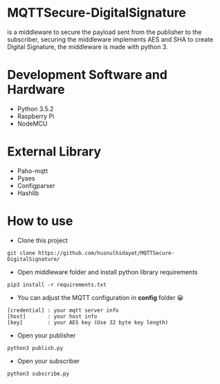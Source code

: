 # MQTTSecure-DigitalSignature
is a middleware to secure the payload sent from the publisher to the subscriber, securing the middleware implements AES and SHA to create Digital Signature, the middleware is made with python 3.
# Development Software and Hardware
- Python 3.5.2
- Raspberry Pi
- NodeMCU
# External Library
- Paho-mqtt
- Pyaes
- Configparser
- Hashlib
# How to use
- Clone this project
```
git clone https://github.com/husnulhidayat/MQTTSecure-DigitalSignature/
```
- Open middleware folder and install python library requirements
```
pip3 install -r requirements.txt
```
- You can adjust the MQTT configuration in **config** folder 😀
```
[credential] : your mqtt server info
[host]       : your host info
[key]        : your AES key (Use 32 byte key length)
```
- Open your publisher
```
python3 publish.py
```
- Open your subscriber
```
python3 subscribe.py
```





